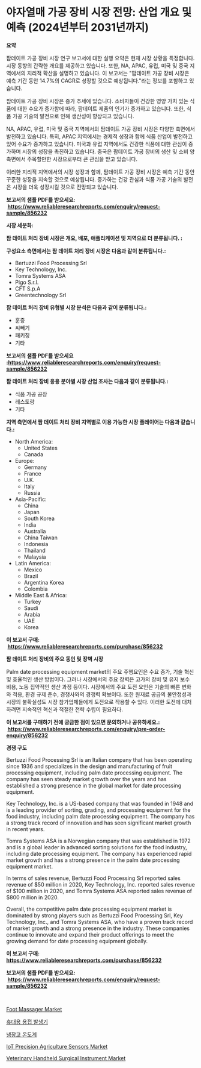 <p><h1>야자열매 가공 장비 시장 전망: 산업 개요 및 예측 (2024년부터 2031년까지)</h1></p><p><strong>요약</strong></p>
<p><p>팜데이트 가공 장비 시장 연구 보고서에 대한 실행 요약은 현재 시장 상황을 특정합니다. 시장 동향의 간략한 개요를 제공하고 있습니다. 또한, NA, APAC, 유럽, 미국 및 중국 지역에서의 지리적 확산을 설명하고 있습니다. 이 보고서는 "팜데이트 가공 장비 시장은 예측 기간 동안 14.7%의 CAGR로 성장할 것으로 예상됩니다."라는 정보를 포함하고 있습니다.</p><p>팜데이트 가공 장비 시장은 증가 추세에 있습니다. 소비자들이 건강한 영양 가치 있는 식품에 대한 수요가 증가함에 따라, 팜데이트 제품의 인기가 증가하고 있습니다. 또한, 식품 가공 기술의 발전으로 인해 생산성이 향상되고 있습니다.</p><p>NA, APAC, 유럽, 미국 및 중국 지역에서의 팜데이트 가공 장비 시장은 다양한 측면에서 발전하고 있습니다. 특히, APAC 지역에서는 경제적 성장과 함께 식품 산업이 발전하고 있어 수요가 증가하고 있습니다. 미국과 유럽 지역에서도 건강한 식품에 대한 관심이 증가하며 시장의 성장을 촉진하고 있습니다. 중국은 팜데이트 가공 장비의 생산 및 소비 양 측면에서 주목할만한 시장으로부터 큰 관심을 받고 있습니다.</p><p>이러한 지리적 지역에서의 시장 성장과 함께, 팜데이트 가공 장비 시장은 예측 기간 동안 꾸준한 성장을 지속할 것으로 예상됩니다. 증가하는 건강 관심과 식품 가공 기술의 발전은 시장을 더욱 성장시킬 것으로 전망되고 있습니다.</p></p>
<p><strong>보고서의 샘플 PDF를 받으세요: &nbsp;<a href="https://www.reliableresearchreports.com/enquiry/request-sample/856232">https://www.reliableresearchreports.com/enquiry/request-sample/856232</a></strong></p>
<p><strong>시장 세분화:</strong></p>
<p><strong> 팜 데이트 처리 장비 시장은 개요, 배포, 애플리케이션 및 지역으로 더 분류됩니다. :</strong></p>
<p><strong>구성요소 측면에서는 팜 데이트 처리 장비 시장은 다음과 같이 분류됩니다.:</strong></p>
<p><ul><li>Bertuzzi Food Processing Srl</li><li>Key Technology, Inc.</li><li>Tomra Systems ASA</li><li>Pigo S.r.l.</li><li>CFT S.p.A</li><li>Greentechnology Srl</li></ul></p>
<p><strong> 팜 데이트 처리 장비 유형별 시장 분석은 다음과 같이 분류됩니다.:</strong></p>
<p><ul><li>훈증</li><li>씨빼기</li><li>패키징</li><li>기타</li></ul></p>
<p><strong>보고서의 샘플 PDF를 받으세요 :<a href="https://www.reliableresearchreports.com/enquiry/request-sample/856232">https://www.reliableresearchreports.com/enquiry/request-sample/856232</a></strong></p>
<p><strong> 팜 데이트 처리 장비 응용 분야별 시장 산업 조사는 다음과 같이 분류됩니다.:</strong></p>
<p><ul><li>식품 가공 공장</li><li>레스토랑</li><li>기타</li></ul></p>
<p><strong>지역 측면에서 팜 데이트 처리 장비 지역별로 이용 가능한 시장 플레이어는 다음과 같습니다.:</strong></p>
<p><ul>
    <li>
        North America:
        <ul>
            <li>United States</li>
            <li>Canada</li>
        </ul>
    </li>
    <li>
        Europe:
        <ul>
            <li>Germany</li>
            <li>France</li>
            <li>U.K.</li>
            <li>Italy</li>
            <li>Russia</li>
        </ul>
    </li>
    <li>
        Asia-Pacific:
        <ul>
            <li>China</li>
            <li>Japan</li>
            <li>South Korea</li>
            <li>India</li>
            <li>Australia</li>
            <li>China Taiwan</li>
            <li>Indonesia</li>
            <li>Thailand</li>
            <li>Malaysia</li>
        </ul>
    </li>
    <li>
        Latin America:
        <ul>
            <li>Mexico</li>
            <li>Brazil</li>
            <li>Argentina Korea</li>
            <li>Colombia</li>
        </ul>
    </li>
    <li>
        Middle East & Africa:
        <ul>
            <li>Turkey</li>
            <li>Saudi</li>
            <li>Arabia</li>
            <li>UAE</li>
            <li>Korea</li>
        </ul>
    </li>
    </ul></p>
<p><strong>이 보고서 구매: &nbsp;<a href="https://www.reliableresearchreports.com/purchase/856232">https://www.reliableresearchreports.com/purchase/856232</a></strong></p>
<p><strong>팜 데이트 처리 장비의 주요 동인 및 장벽 시장</strong></p>
<p><p>Palm date processing equipment market의 주요 주행요인은 수요 증가, 기술 혁신 및 효율적인 생산 방법이다. 그러나 시장에서의 주요 장벽은 고가의 장비 및 유지 보수 비용, 노동 집약적인 생산 과정 등이다. 시장에서의 주요 도전 요인은 기술의 빠른 변화와 적응, 환경 규제 준수, 경쟁사와의 경쟁력 확보이다. 또한 원재료 공급의 불안정성과 시장의 불확실성도 시장 참가업체들에게 도전으로 작용할 수 있다. 이러한 도전에 대처하려면 지속적인 혁신과 적절한 전략 수립이 필요하다.</p></p>
<p><strong>이 보고서를 구매하기 전에 궁금한 점이 있으면 문의하거나 공유하세요.: &nbsp;<a href="https://www.reliableresearchreports.com/enquiry/pre-order-enquiry/856232">https://www.reliableresearchreports.com/enquiry/pre-order-enquiry/856232</a></strong></p>
<p><strong>경쟁 구도</strong></p>
<p><p>Bertuzzi Food Processing Srl is an Italian company that has been operating since 1936 and specializes in the design and manufacturing of fruit processing equipment, including palm date processing equipment. The company has seen steady market growth over the years and has established a strong presence in the global market for date processing equipment.</p><p>Key Technology, Inc. is a US-based company that was founded in 1948 and is a leading provider of sorting, grading, and processing equipment for the food industry, including palm date processing equipment. The company has a strong track record of innovation and has seen significant market growth in recent years.</p><p>Tomra Systems ASA is a Norwegian company that was established in 1972 and is a global leader in advanced sorting solutions for the food industry, including date processing equipment. The company has experienced rapid market growth and has a strong presence in the palm date processing equipment market.</p><p>In terms of sales revenue, Bertuzzi Food Processing Srl reported sales revenue of $50 million in 2020, Key Technology, Inc. reported sales revenue of $100 million in 2020, and Tomra Systems ASA reported sales revenue of $800 million in 2020.</p><p>Overall, the competitive palm date processing equipment market is dominated by strong players such as Bertuzzi Food Processing Srl, Key Technology, Inc., and Tomra Systems ASA, who have a proven track record of market growth and a strong presence in the industry. These companies continue to innovate and expand their product offerings to meet the growing demand for date processing equipment globally.</p></p>
<p><strong>이 보고서 구매: &nbsp; <a href="https://www.reliableresearchreports.com/purchase/856232">https://www.reliableresearchreports.com/purchase/856232</a></strong></p>
<p><strong>보고서의 샘플 PDF를 받으세요: &nbsp;<a href="https://www.reliableresearchreports.com/enquiry/request-sample/856232">https://www.reliableresearchreports.com/enquiry/request-sample/856232</a></strong><strong></strong></p>
<p>&nbsp;</p>
<p><p><a href="https://github.com/mauripalmi/Market-Research-Report-List-2/blob/main/foot-massager-market.md">Foot Massager Market</a></p><p><a href="https://github.com/lzrvbyqzftro57/Market-Research-Report-List-1/blob/main/44787182328.md">휴대용 용접 발생기</a></p><p><a href="https://github.com/vs019sa3m8x/Market-Research-Report-List-1/blob/main/29627702329.md">냉장고 온도계</a></p><p><a href="https://issuu.com/reportprime-2/docs/iot-precision-agriculture-sensors-market-size-2030">IoT Precision Agriculture Sensors Market</a></p><p><a href="https://issuu.com/reportprime-2/docs/veterinary-handheld-surgical-instrument-market-siz">Veterinary Handheld Surgical Instrument Market</a></p></p>